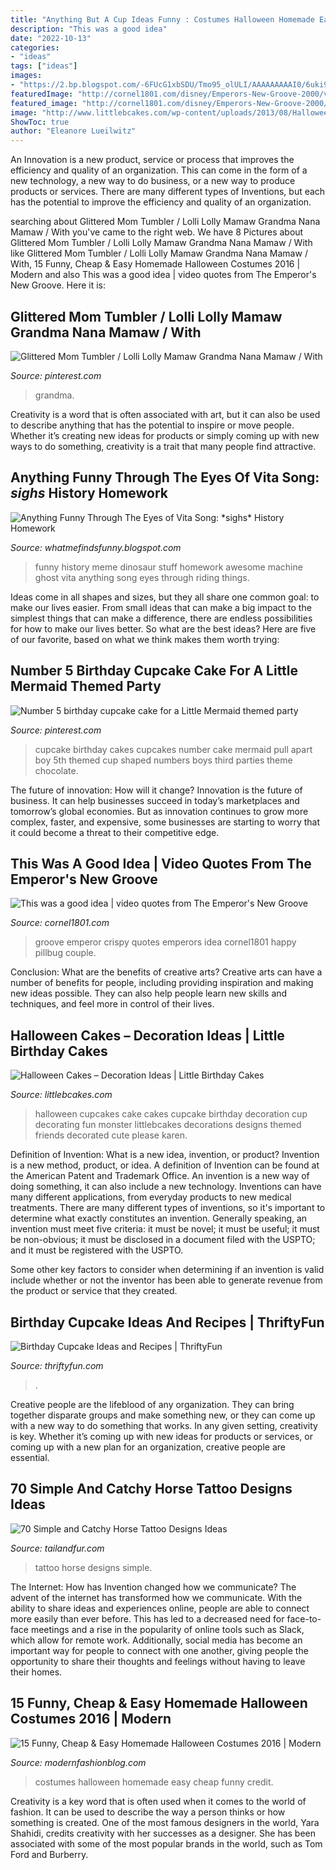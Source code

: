 ```yaml
---
title: "Anything But A Cup Ideas Funny : Costumes Halloween Homemade Easy Cheap Funny Credit"
description: "This was a good idea"
date: "2022-10-13"
categories:
- "ideas"
tags: ["ideas"]
images:
- "https://2.bp.blogspot.com/-6FUcG1xbSDU/Tmo95_olULI/AAAAAAAAAI0/6uki9JA8Xzk/s1600/untitled.bmp"
featuredImage: "http://cornel1801.com/disney/Emperors-New-Groove-2000/video-quotes/q92.jpg"
featured_image: "http://cornel1801.com/disney/Emperors-New-Groove-2000/video-quotes/q92.jpg"
image: "http://www.littlebcakes.com/wp-content/uploads/2013/08/Halloween-Cup-Cakes.jpg"
ShowToc: true
author: "Eleanore Lueilwitz"
---
```



An Innovation is a new product, service or process that improves the efficiency and quality of an organization. This can come in the form of a new technology, a new way to do business, or a new way to produce products or services. There are many different types of Inventions, but each has the potential to improve the efficiency and quality of an organization.

	

		
searching about Glittered Mom Tumbler / Lolli Lolly Mamaw Grandma Nana Mamaw / With you've came to the right web. We have 8 Pictures about Glittered Mom Tumbler / Lolli Lolly Mamaw Grandma Nana Mamaw / With like Glittered Mom Tumbler / Lolli Lolly Mamaw Grandma Nana Mamaw / With, 15 Funny, Cheap &amp; Easy Homemade Halloween Costumes 2016 | Modern and also This was a good idea | video quotes from The Emperor&#039;s New Groove. Here it is:
		
    
## Glittered Mom Tumbler / Lolli Lolly Mamaw Grandma Nana Mamaw / With

<img loading=lazy src="https://i.pinimg.com/736x/fb/f6/ce/fbf6ceef91931e808c03b1eda8b4b5cc.jpg" onerror="this.onerror=null;this.src='https://tse1.mm.bing.net/th?id=OIP.RmFsrWJ0KOWC6XxrKPOhGgHaJ3&amp;pid=15.1';" alt="Glittered Mom Tumbler / Lolli Lolly Mamaw Grandma Nana Mamaw / With">

_Source: pinterest.com_

>grandma. 

	

Creativity is a word that is often associated with art, but it can also be used to describe anything that has the potential to inspire or move people. Whether it’s creating new ideas for products or simply coming up with new ways to do something, creativity is a trait that many people find attractive.

    
## Anything Funny Through The Eyes Of Vita Song: *sighs* History Homework

<img loading=lazy src="https://2.bp.blogspot.com/-6FUcG1xbSDU/Tmo95_olULI/AAAAAAAAAI0/6uki9JA8Xzk/s1600/untitled.bmp" onerror="this.onerror=null;this.src='https://tse1.mm.bing.net/th?id=OIP.YOnB_0kI-1AaGO7F_OsJiQAAAA&amp;pid=15.1';" alt="Anything Funny Through The Eyes of Vita Song: *sighs* History Homework">

_Source: whatmefindsfunny.blogspot.com_

>funny history meme dinosaur stuff homework awesome machine ghost vita anything song eyes through riding things. 

	

Ideas come in all shapes and sizes, but they all share one common goal: to make our lives easier. From small ideas that can make a big impact to the simplest things that can make a difference, there are endless possibilities for how to make our lives better. So what are the best ideas? Here are five of our favorite, based on what we think makes them worth trying: 

    
## Number 5 Birthday Cupcake Cake For A Little Mermaid Themed Party

<img loading=lazy src="https://i.pinimg.com/736x/cc/3b/34/cc3b349f3997f92961dd850a65555570--third-birthday-birthday-ideas.jpg" onerror="this.onerror=null;this.src='https://tse1.mm.bing.net/th?id=OIP.VJXHT1cjBWj8x0im70oT7wHaLL&amp;pid=15.1';" alt="Number 5 birthday cupcake cake for a Little Mermaid themed party">

_Source: pinterest.com_

>cupcake birthday cakes cupcakes number cake mermaid pull apart boy 5th themed cup shaped numbers boys third parties theme chocolate. 

	

The future of innovation: How will it change?
Innovation is the future of business. It can help businesses succeed in today’s marketplaces and tomorrow’s global economies. But as innovation continues to grow more complex, faster, and expensive, some businesses are starting to worry that it could become a threat to their competitive edge.

    
## This Was A Good Idea | Video Quotes From The Emperor&#039;s New Groove

<img loading=lazy src="http://cornel1801.com/disney/Emperors-New-Groove-2000/video-quotes/q92.jpg" onerror="this.onerror=null;this.src='https://tse1.mm.bing.net/th?id=OIP.N_agdI7qxXJCJri-twgfzgAAAA&amp;pid=15.1';" alt="This was a good idea | video quotes from The Emperor&#039;s New Groove">

_Source: cornel1801.com_

>groove emperor crispy quotes emperors idea cornel1801 happy pillbug couple. 

	

Conclusion: What are the benefits of creative arts?
Creative arts can have a number of benefits for people, including providing inspiration and making new ideas possible. They can also help people learn new skills and techniques, and feel more in control of their lives.

    
## Halloween Cakes – Decoration Ideas | Little Birthday Cakes

<img loading=lazy src="http://www.littlebcakes.com/wp-content/uploads/2013/08/Halloween-Cup-Cakes.jpg" onerror="this.onerror=null;this.src='https://tse2.mm.bing.net/th?id=OIP.bt6rqh7WnN6QPYYMBG8vLAHaJ4&amp;pid=15.1';" alt="Halloween Cakes – Decoration Ideas | Little Birthday Cakes">

_Source: littlebcakes.com_

>halloween cupcakes cake cakes cupcake birthday decoration cup decorating fun monster littlebcakes decorations designs themed friends decorated cute please karen. 

	

Definition of Invention: What is a new idea, invention, or product?
Invention is a new method, product, or idea. A definition of Invention can be found at the American Patent and Trademark Office. An invention is a new way of doing something, it can also include a new technology. Inventions can have many different applications, from everyday products to new medical treatments. 
There are many different types of inventions, so it's important to determine what exactly constitutes an invention. Generally speaking, an invention must meet five criteria: it must be novel; it must be useful; it must be non-obvious; it must be disclosed in a document filed with the USPTO; and it must be registered with the USPTO. 

Some other key factors to consider when determining if an invention is valid include whether or not the inventor has been able to generate revenue from the product or service that they created.

    
## Birthday Cupcake Ideas And Recipes | ThriftyFun

<img loading=lazy src="https://img.thrfun.com/img/086/616/birthday_cupcake_fancy1.jpg" onerror="this.onerror=null;this.src='https://tse3.mm.bing.net/th?id=OIP._AXVgz267GSpQzPLnWvMhQHaNS&amp;pid=15.1';" alt="Birthday Cupcake Ideas and Recipes | ThriftyFun">

_Source: thriftyfun.com_

>. 

	

Creative people are the lifeblood of any organization. They can bring together disparate groups and make something new, or they can come up with a new way to do something that works. In any given setting, creativity is key. Whether it’s coming up with new ideas for products or services, or coming up with a new plan for an organization, creative people are essential.

    
## 70 Simple And Catchy Horse Tattoo Designs Ideas

<img loading=lazy src="https://tailandfur.com/wp-content/uploads/2015/03/Amazing-Horse-Tattoo-12.jpg" onerror="this.onerror=null;this.src='https://tse2.mm.bing.net/th?id=OIP._1Bez14jUXA7W_nLRVzDdAHaHa&amp;pid=15.1';" alt="70 Simple and Catchy Horse Tattoo Designs Ideas">

_Source: tailandfur.com_

>tattoo horse designs simple. 

	

The Internet: How has Invention changed how we communicate?
The advent of the internet has transformed how we communicate. With the ability to share ideas and experiences online, people are able to connect more easily than ever before. This has led to a decreased need for face-to-face meetings and a rise in the popularity of online tools such as Slack, which allow for remote work. Additionally, social media has become an important way for people to connect with one another, giving people the opportunity to share their thoughts and feelings without having to leave their homes.

    
## 15 Funny, Cheap &amp; Easy Homemade Halloween Costumes 2016 | Modern

<img loading=lazy src="http://modernfashionblog.com/wp-content/uploads/2016/08/15-Funny-Cheap-Easy-Homemade-Halloween-Costumes-2016-13.jpg" onerror="this.onerror=null;this.src='https://tse4.mm.bing.net/th?id=OIP.nU295cxRdVIlDzl8T7C79wHaJ3&amp;pid=15.1';" alt="15 Funny, Cheap &amp; Easy Homemade Halloween Costumes 2016 | Modern">

_Source: modernfashionblog.com_

>costumes halloween homemade easy cheap funny credit. 

	

Creativity is a key word that is often used when it comes to the world of fashion. It can be used to describe the way a person thinks or how something is created. One of the most famous designers in the world, Yara Shahidi, credits creativity with her successes as a designer. She has been associated with some of the most popular brands in the world, such as Tom Ford and Burberry.

